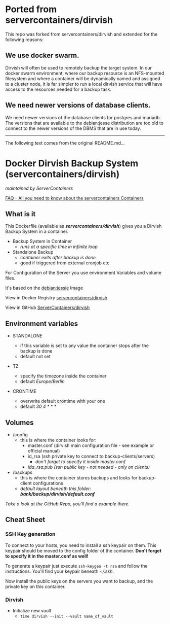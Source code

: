 # Ported from servercontainers/dirvish


This repo was forked from servercontainers/dirvish and extended for the
following reasons:

## We use docker swarm.

Dirvish will often be used to remotely backup the target system. In our
docker swarm environment, where our backup resource is an NFS-mounted
filesystem and where a container will be dynamically named and assigned
to a cluster node, it is far simpler to run a local dirvish service
that will have access to the resources needed for a backup task.

## We need newer versions of database clients.

We need newer versions of the database clients for postgres and mariadb.
The versions that are available to the debian:jesse distribution are
too old to connect to the newer versions of the DBMS that are in use
today.

--------------------------------------------------------

The following text comes from the original README.md...


# Docker Dirvish Backup System (servercontainers/dirvish)
_maintained by ServerContainers_

[FAQ - All you need to know about the servercontainers Containers](https://marvin.im/docker-faq-all-you-need-to-know-about-the-marvambass-containers/)

## What is it

This Dockerfile (available as ___servercontainers/dirvish___) gives you a Dirvish Backup System in a container.

- Backup System in Container
    - _runs at a specific time in infinite loop_
- Standalone Backup
    - _container exits after backup is done_
    - good if triggered from external cronjob etc.

For Configuration of the Server you use environment Variables and volume files.

It's based on the [debian:jessie](https://registry.hub.docker.com/_/debian) Image

View in Docker Registry [servercontainers/dirvish](https://registry.hub.docker.com/u/servercontainers/dirvish/)

View in GitHub [ServerContainers/dirvish](https://github.com/ServerContainers/dirvish)

## Environment variables

- STANDALONE
    - if this variable is set to any value the container stops after the backup is done
    - default not set

- TZ
    - specify the timezone inside the container
    - default _Europe/Berlin_

- CRONTIME
    - overwrite default crontime with your one
    - default _30 4 * * *_

## Volumes

- /config
    - this is where the container looks for:
        - master.conf (dirvish main configuration file - see example or official manual)
        - id_rsa (ssh private key to connect to backup-clients/servers)
            - _don't forget to specify it inside master.conf_
        - _ida_rsa.pub (ssh public key - not needed - only on clients)_
- /backups
    - this is where the container stores backups and looks for backup-client configurations
    - _default layout beneath this folder:_ ___bank/backup/dirvish/default.conf___

_Take a look at the GitHub Repo, you'll find a example there._

## Cheat Sheet

### SSH Key generation

To connect to your hosts, you need to install a ssh keypair on them. This keypair should be moved to the config folder of the container. __Don't forget to specify it in the master.conf as well!__

To generate a keypair just execute `ssh-keygen -t rsa` and follow the instructions. You'll find your keypair beneath _~/.ssh_.

Now install the public keys on the servers you want to backup, and the private key on this container.

### Dirvish

- Initialize new vault
    - `time dirvish --init --vault name_of_vault`
